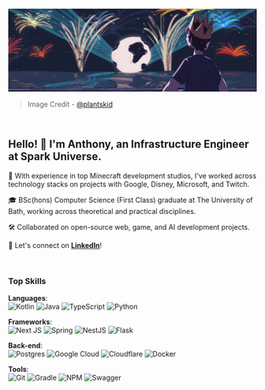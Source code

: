 ![Banner](https://github.com/MagicA550/MagicA550/blob/main/assets/banner.png?raw=true)
> Image Credit - [@plantskid](https://twitter.com/plantskid)

<br>

## Hello! 👋 I'm Anthony, an Infrastructure Engineer at Spark Universe.

🚀 With experience in top Minecraft development studios, I've worked across technology stacks on projects with Google, Disney, Microsoft, and Twitch.

🎓 BSc(hons) Computer Science (First Class) graduate at The University of Bath, working across theoretical and practical disciplines.

🛠️ Collaborated on open-source web, game, and AI development projects.

💬 Let's connect on **[LinkedIn](https://linkedin.com/in/anthony-j-teague)**!

<br>


### Top Skills

**Languages**:  
![Kotlin](https://img.shields.io/badge/kotlin-%237F52FF.svg?style=for-the-badge&logo=kotlin&logoColor=white) ![Java](https://img.shields.io/badge/java-%23ED8B00.svg?style=for-the-badge&logo=openjdk&logoColor=white) ![TypeScript](https://img.shields.io/badge/typescript-%23007ACC.svg?style=for-the-badge&logo=typescript&logoColor=white) ![Python](https://img.shields.io/badge/python-3670A0?style=for-the-badge&logo=python&logoColor=ffdd54)

**Frameworks**:  
![Next JS](https://img.shields.io/badge/Next-black?style=for-the-badge&logo=next.js&logoColor=white) ![Spring](https://img.shields.io/badge/spring-%236DB33F.svg?style=for-the-badge&logo=spring&logoColor=white) ![NestJS](https://img.shields.io/badge/nestjs-%23E0234E.svg?style=for-the-badge&logo=nestjs&logoColor=white) ![Flask](https://img.shields.io/badge/flask-%23000.svg?style=for-the-badge&logo=flask&logoColor=white)

**Back-end**:  
![Postgres](https://img.shields.io/badge/postgres-%23316192.svg?style=for-the-badge&logo=postgresql&logoColor=white) ![Google Cloud](https://img.shields.io/badge/GoogleCloud-%234285F4.svg?style=for-the-badge&logo=google-cloud&logoColor=white) ![Cloudflare](https://img.shields.io/badge/Cloudflare-F38020?style=for-the-badge&logo=Cloudflare&logoColor=white) ![Docker](https://img.shields.io/badge/docker-%230db7ed.svg?style=for-the-badge&logo=docker&logoColor=white)

**Tools**:  
![Git](https://img.shields.io/badge/git-%23F05033.svg?style=for-the-badge&logo=git&logoColor=white) ![Gradle](https://img.shields.io/badge/Gradle-02303A.svg?style=for-the-badge&logo=Gradle&logoColor=white) ![NPM](https://img.shields.io/badge/NPM-%23CB3837.svg?style=for-the-badge&logo=npm&logoColor=white) ![Swagger](https://img.shields.io/badge/-Swagger-%23Clojure?style=for-the-badge&logo=swagger&logoColor=white)
